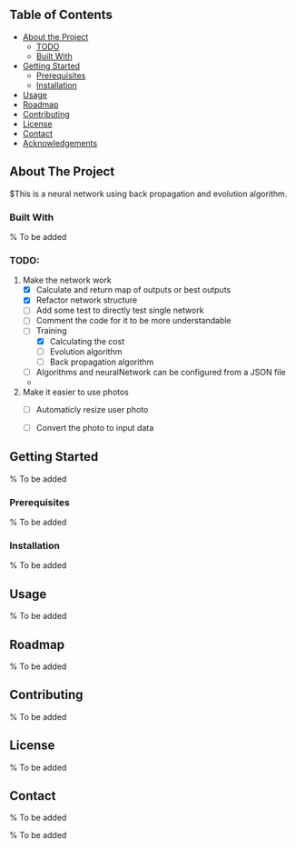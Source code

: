 <!--
repo name: NeuralNetwork
description: A neural network written in GO
github name:  Basileus1990
link: https://github.com/Basileus1990/NeuralNetwork
logo path: NOLOGO
email: pawelb021@gmail.com
-->

<!-- PROJECT SHIELDS -->
<!-- [![Contributors][contributors-shield]][contributors-url] -->
<!-- [![Forks][forks-shield]][forks-url] -->
<!-- [![Stargazers][stars-shield]][stars-url] -->
<!-- [![Issues][issues-shield]][issues-url] -->
<!-- [![MIT License][license-shield]][license-url] -->
<!-- [![LinkedIn][linkedin-shield]][linkedin-url] -->



<!-- PROJECT LOGO -->
<!-- NOLOGO -->

<!-- TABLE OF CONTENTS -->
## Table of Contents

* [About the Project](#about-the-project)
    * [TODO](#TODO)
    * [Built With](#built-with)
* [Getting Started](#getting-started)
    * [Prerequisites](#prerequisites)
    * [Installation](#installation)
* [Usage](#usage)
* [Roadmap](#roadmap)
* [Contributing](#contributing)
* [License](#license)
* [Contact](#contact)
* [Acknowledgements](#acknowledgements)



<!-- ABOUT THE PROJECT -->
## About The Project

$This is a neural network using back propagation and evolution algorithm.

### Built With
% To be added

### TODO:
1. Make the network work
    * [X] Calculate and return map of outputs or best outputs
    * [X] Refactor network structure
    * [ ] Add some test to directly test single network
    * [ ] Comment the code for it to be more understandable
    * [ ] Training
        * [X] Calculating the cost
        * [ ] Evolution algorithm
        * [ ] Back propagation algorithm
    * [ ] Algorithms and neuralNetwork can be configured from a JSON file
    * 
2. Make it easier to use photos
    * [ ] Automaticly resize user photo
    * [ ] Convert the photo to input data




<!-- GETTING STARTED -->
## Getting Started
% To be added

### Prerequisites
% To be added

### Installation
% To be added

<!-- USAGE EXAMPLES -->
## Usage
% To be added


<!-- ROADMAP -->
## Roadmap
% To be added



<!-- CONTRIBUTING -->
## Contributing
% To be added



<!-- LICENSE -->
## License
% To be added



<!-- CONTACT -->
## Contact
% To be added



<!-- MARKDOWN LINKS & IMAGES -->
<!-- https://www.markdownguide.org/basic-syntax/#reference-style-links -->
% To be added
